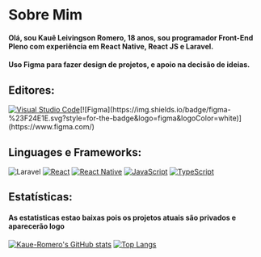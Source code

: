 <h1>Sobre Mim</h1>
<h4>Olá, sou Kauê Leivingson Romero, 18 anos, sou programador Front-End Pleno com experiência em React Native, React JS e Laravel.</h4>
<h4>Uso Figma para fazer design de projetos, e apoio na decisão de ideias.</h4>

<h2>Editores: </h2>

[![Visual Studio Code](https://img.shields.io/badge/Visual%20Studio%20Code-0078d7.svg?style=for-the-badge&logo=visual-studio-code&logoColor=white)]([https://github.com/Kaue-Romero](https://code.visualstudio.com/))[![Figma](https://img.shields.io/badge/figma-%23F24E1E.svg?style=for-the-badge&logo=figma&logoColor=white)](https://www.figma.com/)

<h2>Linguages e Frameworks:</h2>

![Laravel](https://img.shields.io/badge/laravel-%23FF2D20.svg?style=for-the-badge&logo=laravel&logoColor=white)
[![React](https://img.shields.io/badge/react-%2320232a.svg?style=for-the-badge&logo=react&logoColor=%2361DAFB)](https://react.dev/)
[![React Native](https://img.shields.io/badge/react_native-%2320232a.svg?style=for-the-badge&logo=react&logoColor=%2361DAFB)](https://reactnative.dev/)
[![JavaScript](https://img.shields.io/badge/javascript-%23323330.svg?style=for-the-badge&logo=javascript&logoColor=%23F7DF1E)](https://developer.mozilla.org/pt-BR/docs/Learn/JavaScript)
[![TypeScript](https://img.shields.io/badge/typescript-%23007ACC.svg?style=for-the-badge&logo=typescript&logoColor=white)](https://www.typescriptlang.org/)

<h2>Estatísticas: </h2>
<h4>As estatisticas estao baixas pois os projetos atuais são privados e aparecerão logo</h4>

[![Kaue-Romero's GitHub stats](https://github-readme-stats.vercel.app/api?username=Kaue-Romero&show_icons=true&theme=radical&rank_icon=github)](https://github.com/Kaue-Romero)
[![Top Langs](https://github-readme-stats.vercel.app/api/top-langs/?username=Kaue-Romero&layout=donut&theme=neon)](https://github.com/Kaue-Romero)
